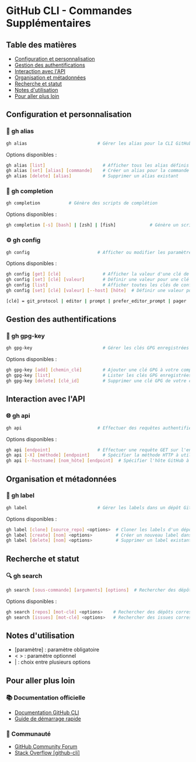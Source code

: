 # GitHub CLI - Commandes Supplémentaires

## Table des matières

  - [Configuration et personnalisation](#configuration-et-personnalisation)
  - [Gestion des authentifications](#gestion-des-authentifications)
  - [Interaction avec l'API](#interaction-avec-lapi)
  - [Organisation et métadonnées](#organisation-et-métadonnées)
  - [Recherche et statut](#recherche-et-statut)
  - [Notes d'utilisation](#notes-dutilisation)
  - [Pour aller plus loin](#pour-aller-plus-loin)

## Configuration et personnalisation
### 🔄 gh alias
```bash
gh alias                           # Gérer les alias pour la CLI GitHub
```
Options disponibles :
```bash
gh alias [list]                      # Afficher tous les alias définis
gh alias [set] [alias] [commande]    # Créer un alias pour la commande
gh alias [delete] [alias]            # Supprimer un alias existant
```

### 🔄 gh completion
```bash
gh completion           # Génère des scripts de complétion
```
Options disponibles :
```bash
gh completion [-s] [bash] | [zsh] | [fish]             # Génère un script de complétion pour le shell
```

### ⚙️ gh config
```bash
gh config                          # Afficher ou modifier les paramètres de configuration de gh
```
Options disponibles :
```bash
gh config [get] [clé]                # Afficher la valeur d'une clé de configuration spécifique
gh config [set] [clé] [valeur]       # Définir une valeur pour une clé de configuration spécifique
gh config [list]                     # Afficher toutes les clés de configuration et leurs valeurs
gh config [set] [clé] [valeur] [--host] [hôte]  # Définir une valeur pour une clé de configuration spécifique à un hôte

[clé] = git_protocol | editor | prompt | prefer_editor_prompt | pager | http_unix_socket | browser
```

## Gestion des authentifications
### 🔑 gh gpg-key
```bash
gh gpg-key                           # Gérer les clés GPG enregistrées dans votre compte GitHub
```
Options disponibles :
```bash
gh gpg-key [add] [chemin_clé]        # Ajouter une clé GPG à votre compte GitHub
gh gpg-key [list]                    # Lister les clés GPG enregistrées dans votre compte
gh gpg-key [delete] [clé_id]         # Supprimer une clé GPG de votre compte GitHub
```

## Interaction avec l'API
### 🌐 gh api
```bash
gh api                             # Effectuer des requêtes authentifiées vers l'API GitHub
```
Options disponibles :
```bash
gh api [endpoint]                  # Effectuer une requête GET sur l'endpoint spécifié
gh api [-X] [méthode] [endpoint]     # Spécifier la méthode HTTP à utiliser : GET, POST, PUT, DELETE, PATCH
gh api [--hostname] [nom_hôte] [endpoint]  # Spécifier l'hôte GitHub à utiliser (par défaut : github.com)
```

## Organisation et métadonnées
### 🌂 gh label
```bash
gh label                           # Gérer les labels dans un dépôt GitHub
```
Options disponibles :
```bash
gh label [clone] [source_repo] <options>  # Cloner les labels d'un dépôt source vers un dépôt cible
gh label [create] [nom] <options>         # Créer un nouveau label dans le dépôt
gh label [delete] [nom] <options>         # Supprimer un label existant du dépôt
```

## Recherche et statut
### 🔍 gh search
```bash
gh search [sous-commande] [arguments] [options]  # Rechercher des dépôts, des issues, des pull requests, du code ou des commits sur GitHub
```
Options disponibles :
```bash
gh search [repos] [mot-clé] <options>    # Rechercher des dépôts correspondant à des mots-clés
gh search [issues] [mot-clé] <options>   # Rechercher des issues correspondant à des mots-clés
```

## Notes d'utilisation
- [paramètre] : paramètre obligatoire
- < > : paramètre optionnel
- | : choix entre plusieurs options

## Pour aller plus loin
### 📚 Documentation officielle
- [Documentation GitHub CLI](https://cli.github.com/manual/)
- [Guide de démarrage rapide](https://docs.github.com/en/github-cli/github-cli/quickstart)

### 👥 Communauté
- [GitHub Community Forum](https://github.community/)
- [Stack Overflow [github-cli]](https://stackoverflow.com/questions/tagged/github-cli)

